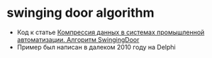 ﻿# swinging door algorithm
* Код к статье [Компрессия данных в системах промышленной автоматизации. Алгоритм SwingingDoor](https://habrahabr.ru/post/105652/)
* Пример был написан в далеком 2010 году на Delphi